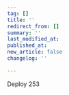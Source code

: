 ```yaml
---
tag: []
title: ''
redirect_from: []
summary: ''
last_modified_at: 
published_at: 
new_article: false
changelog: ''

---
```

Deploy 253